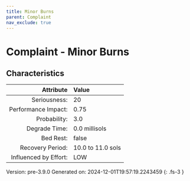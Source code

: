 ```yaml
---
title: Minor Burns
parent: Complaint
nav_exclude: true
---
```

# Complaint - Minor Burns

## Characteristics

| Attribute      | Value |
|--------:|:------|
|Seriousness:|20|
|Performance Impact:|0.75|
|Probability:|3.0|
|Degrade Time:|0.0 millisols|
|Bed Rest:|false|
|Recovery Period:|10.0 to 11.0 sols|
|Influenced by Effort:|LOW|
 

Version: pre-3.9.0 Generated on: 2024-12-01T19:57:19.2243459
{: .fs-3 }